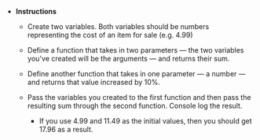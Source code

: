 * **Instructions**

    * Create two variables. Both variables should be numbers representing the cost of an item for sale (e.g. 4.99)

    * Define a function that takes in two parameters — the two variables you've created will be the arguments — and returns their sum.

    * Define another function that takes in one parameter — a number — and returns that value increased by 10%.

    * Pass the variables you created to the first function and then pass the resulting sum through the second function. Console log the result.

        * If you use 4.99 and 11.49 as the initial values, then you should get 17.96 as a result.
